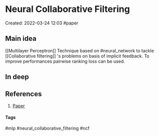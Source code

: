 # Neural Collaborative Filtering
Created: 2022-03-24 12:03
#paper
## Main idea
[[Multilayer Perceptron]] Technique based on #neural_network  to tackle [[Collaborative filtering]] 's problems on basis of implicit feedback.
To improve performances pairwise ranking loss can be used.
## In deep
## References
1. [Paper](https://arxiv.org/pdf/1708.05031.pdf)


#### Tags
#mlp #neural_collaborative_filtering #ncf 